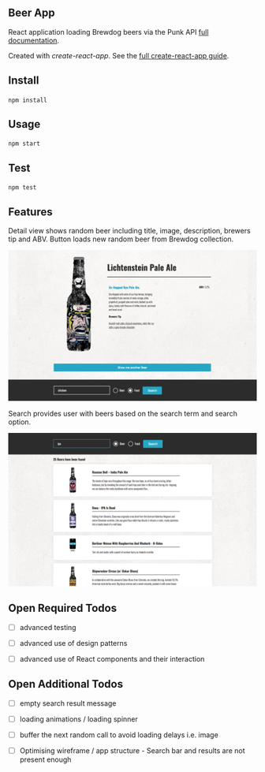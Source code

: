 Beer App
---
React application loading Brewdog beers via the Punk API [full documentation](https://punkapi.com/documentation/v2).



Created with *create-react-app*. See the [full create-react-app guide](https://github.com/facebookincubator/create-react-app/blob/master/packages/react-scripts/template/README.md).



Install
---

`npm install`



Usage
---

`npm start`



Test
---

`npm test`



Features
---

Detail view shows random beer including title, image, description, brewers tip and ABV. Button loads new random beer from Brewdog collection.

<img src="app-screen.png"/>


Search provides user with beers based on the search term and search option. 

<img src="app-screen-2.png"/>


Open Required Todos
---

- [ ] advanced testing
- [ ] advanced use of design patterns 
- [ ] advanced use of React components and their interaction


Open Additional Todos
---

- [ ] empty search result message
- [ ] loading animations / loading spinner
- [ ] buffer the next random call to avoid loading delays i.e. image
- [ ] Optimising wireframe / app structure - Search bar and results are not present enough



